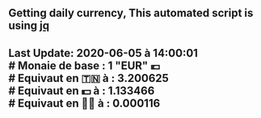 ## Getting daily currency, This automated script is using [jq](https://stedolan.github.io/jq/)
## Last Update:  2020-06-05 à 14:00:01 </br># Monaie de base : 1 "EUR" 💶 </br> # Equivaut en 🇹🇳 à :  3.200625 </br> # Equivaut en 💵 à : 1.133466</br> # Equivaut en 🐱‍💻 à :  0.000116

